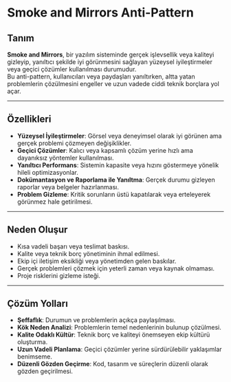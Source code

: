 # Smoke and Mirrors Anti-Pattern

## Tanım
**Smoke and Mirrors**, bir yazılım sisteminde gerçek işlevsellik veya kaliteyi gizleyip, yanıltıcı şekilde iyi görünmesini sağlayan yüzeysel iyileştirmeler veya geçici çözümler kullanılması durumudur.  
Bu anti-pattern, kullanıcıları veya paydaşları yanıltırken, altta yatan problemlerin çözülmesini engeller ve uzun vadede ciddi teknik borçlara yol açar.

---

## Özellikleri
- **Yüzeysel İyileştirmeler**: Görsel veya deneyimsel olarak iyi görünen ama gerçek problemi çözmeyen değişiklikler.  
- **Geçici Çözümler**: Kalıcı veya kapsamlı çözüm yerine hızlı ama dayanıksız yöntemler kullanılması.  
- **Yanıltıcı Performans**: Sistemin kapasite veya hızını göstermeye yönelik hileli optimizasyonlar.  
- **Dokümantasyon ve Raporlama ile Yanıltma**: Gerçek durumu gizleyen raporlar veya belgeler hazırlanması.  
- **Problem Gizleme**: Kritik sorunların üstü kapatılarak veya erteleyerek görünmez hale getirilmesi.  

---

## Neden Oluşur
- Kısa vadeli başarı veya teslimat baskısı.  
- Kalite veya teknik borç yönetiminin ihmal edilmesi.  
- Ekip içi iletişim eksikliği veya yönetimden gelen baskılar.  
- Gerçek problemleri çözmek için yeterli zaman veya kaynak olmaması.  
- Proje risklerini gizleme isteği.  

---

## Çözüm Yolları
- **Şeffaflık**: Durumun ve problemlerin açıkça paylaşılması.  
- **Kök Neden Analizi**: Problemlerin temel nedenlerinin bulunup çözülmesi.  
- **Kalite Odaklı Kültür**: Teknik borç ve kaliteyi önemseyen ekip kültürü oluşturma.  
- **Uzun Vadeli Planlama**: Geçici çözümler yerine sürdürülebilir yaklaşımlar benimseme.  
- **Düzenli Gözden Geçirme**: Kod, tasarım ve süreçlerin düzenli olarak gözden geçirilmesi.  
